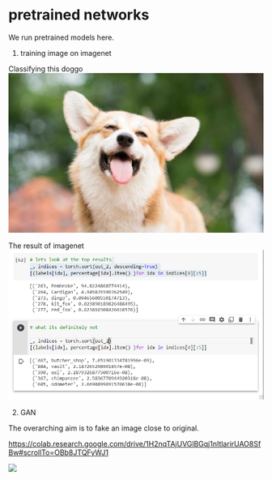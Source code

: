 # pretrained networks

We run pretrained models here.

1. training image on imagenet

Classifying this doggo
![](doggo.jpg)

The result of imagenet
![](image_net_result.png)

2. GAN

The overarching aim is to fake an image close to original. 

https://colab.research.google.com/drive/1H2nqTAjUVGlBGqj1nItlarirUAO8SfBw#scrollTo=OBb8JTQFyWJ1

![](man_riding.jpg)